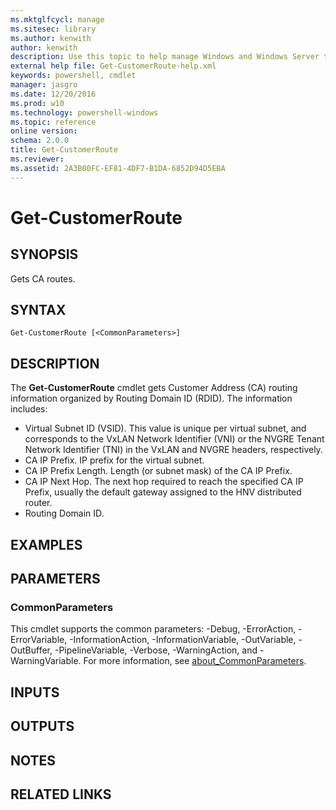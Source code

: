 ```yaml
---
ms.mktglfcycl: manage
ms.sitesec: library
ms.author: kenwith
author: kenwith
description: Use this topic to help manage Windows and Windows Server technologies with Windows PowerShell.
external help file: Get-CustomerRoute-help.xml
keywords: powershell, cmdlet
manager: jasgro
ms.date: 12/20/2016
ms.prod: w10
ms.technology: powershell-windows
ms.topic: reference
online version: 
schema: 2.0.0
title: Get-CustomerRoute
ms.reviewer:
ms.assetid: 2A3B00FC-EF81-4DF7-B1DA-6852D94D5EBA
---
```


# Get-CustomerRoute

## SYNOPSIS
Gets CA routes.

## SYNTAX

```
Get-CustomerRoute [<CommonParameters>]
```

## DESCRIPTION
The **Get-CustomerRoute** cmdlet gets Customer Address (CA) routing information organized by Routing Domain ID (RDID).
The information includes: 

- Virtual Subnet ID (VSID).
This value is unique per virtual subnet, and corresponds to the VxLAN Network Identifier (VNI) or the NVGRE Tenant Network Identifier (TNI) in the VxLAN and NVGRE headers, respectively. 
- CA IP Prefix.
IP prefix for the virtual subnet. 
- CA IP Prefix Length.
Length (or subnet mask) of the CA IP Prefix. 
- CA IP Next Hop.
The next hop required to reach the specified CA IP Prefix, usually the default gateway assigned to the HNV distributed router. 
- Routing Domain ID.

## EXAMPLES

## PARAMETERS

### CommonParameters
This cmdlet supports the common parameters: -Debug, -ErrorAction, -ErrorVariable, -InformationAction, -InformationVariable, -OutVariable, -OutBuffer, -PipelineVariable, -Verbose, -WarningAction, and -WarningVariable. For more information, see [about_CommonParameters](http://go.microsoft.com/fwlink/?LinkID=113216).

## INPUTS

## OUTPUTS

## NOTES

## RELATED LINKS

